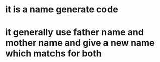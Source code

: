 # it is a name generate code
# it generally use father name and mother name and give a new name which matchs for both
